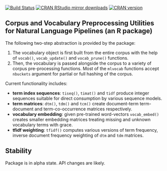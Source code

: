 [![Build Status](https://travis-ci.org/vspinu/mlvocab.svg?branch=master)](https://travis-ci.org/vspinu/mlvocab) [![CRAN RStudio mirror downloads](http://cranlogs.r-pkg.org/badges/mlvocab)](https://cran.r-project.org/package=mlvocab) [![CRAN version](http://www.r-pkg.org/badges/version/mlvocab)](https://cran.r-project.org/package=mlvocab)

## Corpus and Vocabulary Preprocessing Utilities for Natural Language Pipelines (an R package)

The following two-step abstraction is provided by the package:

  1. The vocabulary object is first built from the entire corpus with the help of `vocab()`, `vocab_update()` and `vocab_prune()` functions. 
  2. Then, the vocabulary is passed alongside the corpus to a variety of corpus pre-processing functions. Most of the `mlvocab` functions accept `nbuckets` argument for partial or full hashing of the corpus.

Current functionality includes:

 - __term index sequences__: `tiseq()`, `timat()` and `tidf` produce integer sequences suitable for direct consumption by various sequence models.
 - __term matrices__: `dtm()`, `tdm()` and `tcm()` create document-term term-document and term-co-occurrence matrices respectively.
 - __vocabulary embedding__: given pre-trained word-vectors `vocab_embed()` creates smaller embedding matrices treating missing and unknown vocabulary terms with grace.
 - __tfidf weighting__: `tfidf()` computes various versions of term frequency, inverse document frequency weighting of `dtm` and `tdm` matrices.
 
 
## Stability

Package is in alpha state. API changes are likely.
